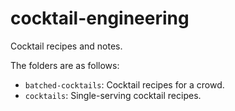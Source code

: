 # cocktail-engineering
Cocktail recipes and notes.

The folders are as follows:
* ``batched-cocktails``: Cocktail recipes for a crowd. 
* ``cocktails``: Single-serving cocktail recipes.
